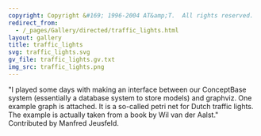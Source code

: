 ```yaml
---
copyright: Copyright &#169; 1996-2004 AT&amp;T.  All rights reserved.
redirect_from:
  - /_pages/Gallery/directed/traffic_lights.html
layout: gallery
title: traffic_lights
svg: traffic_lights.svg
gv_file: traffic_lights.gv.txt
img_src: traffic_lights.png
---
```

"I played some days with making an interface between our ConceptBase system (essentially a database system to store models) and graphviz. One example graph is attached. It is a so-called petri net for Dutch traffic lights. The example is actually taken from a book by Wil van der Aalst." Contributed by Manfred Jeusfeld.
